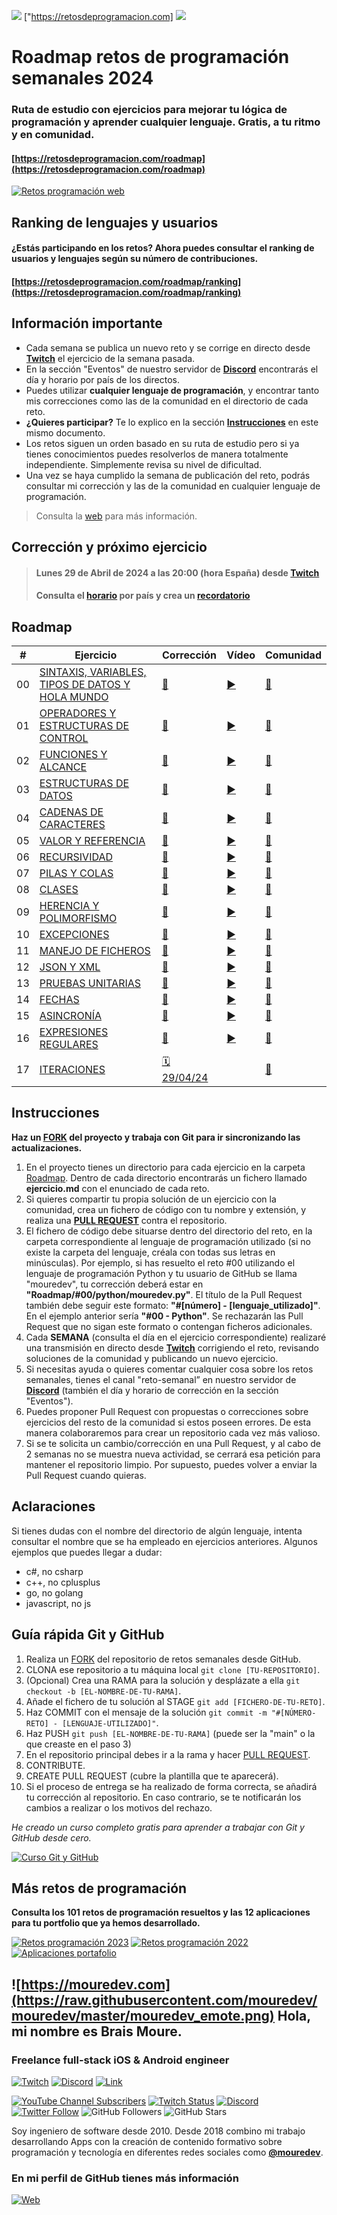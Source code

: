 ![](./Images/header.jpg">)
["https://retosdeprogramacion.com]
![](nuevo_repositorio1.png)
# Roadmap retos de programación semanales 2024


### Ruta de estudio con ejercicios para mejorar tu lógica de programación y aprender cualquier lenguaje. Gratis, a tu ritmo y en comunidad.

#### [https://retosdeprogramacion.com/roadmap](https://retosdeprogramacion.com/roadmap)
[![Retos programación web](https://img.shields.io/github/stars/mouredev/retos-programacion-web?label=Web%20Retos%20Programación&style=social)](https://github.com/mouredev/retos-programacion-web)

## Ranking de lenguajes y usuarios

#### ¿Estás participando en los retos? Ahora puedes consultar el ranking de usuarios y lenguajes según su número de contribuciones.

#### [https://retosdeprogramacion.com/roadmap/ranking](https://retosdeprogramacion.com/roadmap/ranking)

## Información importante

* Cada semana se publica un nuevo reto y se corrige en directo desde **[Twitch](https://twitch.tv/mouredev)** el ejercicio de la semana pasada.
* En la sección "Eventos" de nuestro servidor de **[Discord](https://discord.gg/mouredev)** encontrarás el día y horario por país de los directos.
* Puedes utilizar **cualquier lenguaje de programación**, y encontrar tanto mis correcciones como las de la comunidad en el directorio de cada reto.
* **¿Quieres participar?** Te lo explico en la sección **[Instrucciones](https://github.com/mouredev/roadmap-retos-programacion#instrucciones)** en este mismo documento.
* Los retos siguen un orden basado en su ruta de estudio pero si ya tienes conocimientos puedes resolverlos de manera totalmente independiente. Simplemente revisa su nivel de dificultad.
* Una vez se haya cumplido la semana de publicación del reto, podrás consultar mi corrección y las de la comunidad en cualquier lenguaje de programación.

> Consulta la [web](https://retosdeprogramacion.com/roadmap) para más información.

## Corrección y próximo ejercicio

> #### Lunes 29 de Abril de 2024 a las 20:00 (hora España) desde **[Twitch](https://twitch.tv/mouredev)**
> #### Consulta el **[horario](https://discord.gg/QGJ36ARZ?event=1229569230727413860)** por país y crea un **[recordatorio](https://discord.gg/QGJ36ARZ?event=1229569230727413860)**

## Roadmap

| # | Ejercicio | Corrección | Vídeo | Comunidad |
|---|-----------|------------|-------|-----------|
|00|[SINTAXIS, VARIABLES, TIPOS DE DATOS Y HOLA MUNDO](./Roadmap/00%20-%20SINTAXIS,%20VARIABLES,%20TIPOS%20DE%20DATOS%20Y%20HOLA%20MUNDO/ejercicio.md)|[📝](./Roadmap/00%20-%20SINTAXIS,%20VARIABLES,%20TIPOS%20DE%20DATOS%20Y%20HOLA%20MUNDO/python/mouredev.py)|[▶️](https://youtu.be/gEIBJ7rmLa0)|[👥](./Roadmap/00%20-%20SINTAXIS,%20VARIABLES,%20TIPOS%20DE%20DATOS%20Y%20HOLA%20MUNDO/)
|01|[OPERADORES Y ESTRUCTURAS DE CONTROL](./Roadmap/01%20-%20OPERADORES%20Y%20ESTRUCTURAS%20DE%20CONTROL/ejercicio.md)|[📝](./Roadmap/01%20-%20OPERADORES%20Y%20ESTRUCTURAS%20DE%20CONTROL/python/mouredev.py)|[▶️](https://youtu.be/DLSGCh9jdes)|[👥](./Roadmap/01%20-%20OPERADORES%20Y%20ESTRUCTURAS%20DE%20CONTROL/)
|02|[FUNCIONES Y ALCANCE](./Roadmap/02%20-%20FUNCIONES%20Y%20ALCANCE/ejercicio.md)|[📝](./Roadmap/02%20-%20FUNCIONES%20Y%20ALCANCE/python/mouredev.py)|[▶️](https://youtu.be/auxClgiX6UM)|[👥](./Roadmap/02%20-%20FUNCIONES%20Y%20ALCANCE/)
|03|[ESTRUCTURAS DE DATOS](./Roadmap/03%20-%20ESTRUCTURAS%20DE%20DATOS/ejercicio.md)|[📝](./Roadmap/03%20-%20ESTRUCTURAS%20DE%20DATOS/python/mouredev.py)|[▶️](https://youtu.be/brxtPtUbU7M)|[👥](./Roadmap/03%20-%20ESTRUCTURAS%20DE%20DATOS/)
|04|[CADENAS DE CARACTERES](./Roadmap/04%20-%20CADENAS%20DE%20CARACTERES/ejercicio.md)|[📝](./Roadmap/04%20-%20CADENAS%20DE%20CARACTERES/python/mouredev.py)|[▶️](https://youtu.be/CKzY7nHwulA)|[👥](./Roadmap/04%20-%20CADENAS%20DE%20CARACTERES/)
|05|[VALOR Y REFERENCIA](./Roadmap/05%20-%20VALOR%20Y%20REFERENCIA/ejercicio.md)|[📝](./Roadmap/05%20-%20VALOR%20Y%20REFERENCIA/python/mouredev.py)|[▶️](https://youtu.be/P2OQDT9Wrb0)|[👥](./Roadmap/05%20-%20VALOR%20Y%20REFERENCIA/)
|06|[RECURSIVIDAD](./Roadmap/06%20-%20RECURSIVIDAD/ejercicio.md)|[📝](./Roadmap/06%20-%20RECURSIVIDAD/python/mouredev.py)|[▶️](https://youtu.be/nTfDkLRrYiM)|[👥](./Roadmap/06%20-%20RECURSIVIDAD/)
|07|[PILAS Y COLAS](./Roadmap/07%20-%20PILAS%20Y%20COLAS/ejercicio.md)|[📝](./Roadmap/07%20-%20PILAS%20Y%20COLAS/python/mouredev.py)|[▶️](https://youtu.be/cBeRWS2X0CA)|[👥](./Roadmap/07%20-%20PILAS%20Y%20COLAS/)
|08|[CLASES](./Roadmap/08%20-%20CLASES/ejercicio.md)|[📝](./Roadmap/08%20-%20CLASES/python/mouredev.py)|[▶️](https://youtu.be/W4tv8WUbum4)|[👥](./Roadmap/08%20-%20CLASES/)
|09|[HERENCIA Y POLIMORFISMO](./Roadmap/09%20-%20HERENCIA/ejercicio.md)|[📝](./Roadmap/09%20-%20HERENCIA/python/mouredev.py)|[▶️](https://youtu.be/PVBs5PWjedA)|[👥](./Roadmap/09%20-%20HERENCIA/)
|10|[EXCEPCIONES](./Roadmap/10%20-%20EXCEPCIONES/ejercicio.md)|[📝](./Roadmap/10%20-%20EXCEPCIONES/python/mouredev.py)|[▶️](https://youtu.be/mfOzfj-BrQo)|[👥](./Roadmap/10%20-%20EXCEPCIONES/)
|11|[MANEJO DE FICHEROS](./Roadmap/11%20-%20MANEJO%20DE%20FICHEROS/ejercicio.md)|[📝](./Roadmap/11%20-%20MANEJO%20DE%20FICHEROS/python/mouredev.py)|[▶️](https://youtu.be/Bsiay2nax4Y)|[👥](./Roadmap/11%20-%20MANEJO%20DE%20FICHEROS/)
|12|[JSON Y XML](./Roadmap/12%20-%20JSON%20Y%20XML/ejercicio.md)|[📝](./Roadmap/12%20-%20JSON%20Y%20XML/python/mouredev.py)|[▶️](https://youtu.be/OwStihBItEg)|[👥](./Roadmap/12%20-%20JSON%20Y%20XML/)
|13|[PRUEBAS UNITARIAS](./Roadmap/13%20-%20PRUEBAS%20UNITARIAS/ejercicio.md)|[📝](./Roadmap/13%20-%20PRUEBAS%20UNITARIAS/python/mouredev.py)|[▶️](https://youtu.be/3WFQ2grp0h0)|[👥](./Roadmap/13%20-%20PRUEBAS%20UNITARIAS/)
|14|[FECHAS](./Roadmap/14%20-%20FECHAS/ejercicio.md)|[📝](./Roadmap/14%20-%20FECHAS/python/mouredev.py)|[▶️](https://youtu.be/EQIAhF7NNMI)|[👥](./Roadmap/14%20-%20FECHAS/)
|15|[ASINCRONÍA](./Roadmap/15%20-%20ASINCRONÍA/ejercicio.md)|[📝](./Roadmap/15%20-%20ASINCRONÍA/python/mouredev.py)|[▶️](https://youtu.be/YA8Ssd3AUwA)|[👥](./Roadmap/15%20-%20ASINCRONÍA/)
|16|[EXPRESIONES REGULARES](./Roadmap/16%20-%20EXPRESIONES%20REGULARES/ejercicio.md)|[📝](./Roadmap/16%20-%20EXPRESIONES%20REGULARES/python/mouredev.py)|[▶️](https://youtu.be/0L7IfEF19ow)|[👥](./Roadmap/16%20-%20EXPRESIONES%20REGULARES/)
|17|[ITERACIONES](./Roadmap/17%20-%20ITERACIONES/ejercicio.md)|[🗓️ 29/04/24](https://discord.gg/QGJ36ARZ?event=1229569230727413860)||[👥](./Roadmap/17%20-%20ITERACIONES/)

## Instrucciones

**Haz un [FORK](https://github.com/mouredev/roadmap-retos-programacion/fork) del proyecto y trabaja con Git para ir sincronizando las actualizaciones.**

1. En el proyecto tienes un directorio para cada ejercicio en la carpeta [Roadmap](./Roadmap). Dentro de cada directorio encontrarás un fichero llamado **ejercicio.md** con el enunciado de cada reto.
2. Si quieres compartir tu propia solución de un ejercicio con la comunidad, crea un fichero de código con tu nombre y extensión, y realiza una [**PULL REQUEST**](https://docs.github.com/es/pull-requests/collaborating-with-pull-requests/proposing-changes-to-your-work-with-pull-requests/creating-a-pull-request) contra el repositorio.
3. El fichero de código debe situarse dentro del directorio del reto, en la carpeta correspondiente al lenguaje de programación utilizado (si no existe la carpeta del lenguaje, créala con todas sus letras en minúsculas). Por ejemplo, si has resuelto el reto #00 utilizando el lenguaje de programación Python y tu usuario de GitHub se llama "mouredev", tu corrección deberá estar en **"Roadmap/#00/python/mouredev.py"**. El título de la Pull Request también debe seguir este formato: **"#[número] - [lenguaje_utilizado]"**. En el ejemplo anterior sería **"#00 - Python"**. Se rechazarán las Pull Request que no sigan este formato o contengan ficheros adicionales.
4. Cada **SEMANA** (consulta el día en el ejercicio correspondiente) realizaré una transmisión en directo desde **[Twitch](https://twitch.tv/mouredev)** corrigiendo el reto, revisando soluciones de la comunidad y publicando un nuevo ejercicio.
5. Si necesitas ayuda o quieres comentar cualquier cosa sobre los retos semanales, tienes el canal "reto-semanal” en nuestro servidor de **[Discord](https://discord.gg/mouredev)** (también el día y horario de corrección en la sección "Eventos").
6. Puedes proponer Pull Request con propuestas o correcciones sobre ejercicios del resto de la comunidad si estos poseen errores. De esta manera colaboraremos para crear un repositorio cada vez más valioso.
7. Si se te solicita un cambio/corrección en una Pull Request, y al cabo de 2 semanas no se muestra nueva actividad, se cerrará esa petición para mantener el repositorio limpio. Por supuesto, puedes volver a enviar la Pull Request cuando quieras.

## Aclaraciones

Si tienes dudas con el nombre del directorio de algún lenguaje, intenta consultar el nombre que se ha empleado en ejercicios anteriores. Algunos ejemplos que puedes llegar a dudar:
    
* c#, no csharp
* c++, no cplusplus
* go, no golang
* javascript, no js

## Guía rápida Git y GitHub

1. Realiza un [FORK](https://github.com/mouredev/roadmap-retos-programacion/fork) del repositorio de retos semanales desde GitHub.
2. CLONA ese repositorio a tu máquina local `git clone [TU-REPOSITORIO]`.
3. (Opcional) Crea una RAMA para la solución y desplázate a ella `git checkout -b [EL-NOMBRE-DE-TU-RAMA]`.
4. Añade el fichero de tu solución al STAGE `git add [FICHERO-DE-TU-RETO]`.
5. Haz COMMIT con el mensaje de la solución `git commit -m "#[NÚMERO-RETO] - [LENGUAJE-UTILIZADO]"`.
6. Haz PUSH `git push [EL-NOMBRE-DE-TU-RAMA]` (puede ser la "main" o la que creaste en el paso 3)
7. En el repositorio principal debes ir a la rama y hacer [PULL REQUEST](https://docs.github.com/es/pull-requests/collaborating-with-pull-requests/proposing-changes-to-your-work-with-pull-requests/creating-a-pull-request).
8. CONTRIBUTE.
9. CREATE PULL REQUEST (cubre la plantilla que te aparecerá).
10. Si el proceso de entrega se ha realizado de forma correcta, se añadirá tu corrección al repositorio. En caso contrario, se te notificarán los cambios a realizar o los motivos del rechazo.

*He creado un curso completo gratis para aprender a trabajar con Git y GitHub desde cero.*

[![Curso Git y GitHub](https://img.shields.io/github/stars/mouredev/hello-git?label=Curso%20Git%20GitHub&style=social)](https://github.com/mouredev/hello-git)

## Más retos de programación

**Consulta los 101 retos de programación resueltos y las 12 aplicaciones para tu portfolio que ya hemos desarrollado.**

[![Retos programación 2023](https://img.shields.io/github/stars/mouredev/retos-programacion-2023?label=Retos%20Programación%202023&style=social)](https://github.com/mouredev/retos-programacion-2023)
[![Retos programación 2022](https://img.shields.io/github/stars/mouredev/Weekly-Challenge-2022-Kotlin?label=Retos%20Semanales%202022&style=social)](https://github.com/mouredev/Weekly-Challenge-2022-Kotlin)
[![Aplicaciones portafolio](https://img.shields.io/github/stars/mouredev/Monthly-App-Challenge-2022?label=Aplicaciones%20portafolio&style=social)](https://github.com/mouredev/Monthly-App-Challenge-2022)

## ![https://mouredev.com](https://raw.githubusercontent.com/mouredev/mouredev/master/mouredev_emote.png) Hola, mi nombre es Brais Moure.
### Freelance full-stack iOS & Android engineer

[![Twitch](https://img.shields.io/badge/Twitch-Retos_en_directo-9146FF?style=for-the-badge&logo=twitch&logoColor=white&labelColor=101010)](https://twitch.tv/mouredev)
[![Discord](https://img.shields.io/badge/Discord-Chat_comunidad-5865F2?style=for-the-badge&logo=discord&logoColor=white&labelColor=101010)](https://mouredev.com/discord)
[![Link](https://img.shields.io/badge/Links_de_interés-moure.dev-39E09B?style=for-the-badge&logo=Linktree&logoColor=white&labelColor=101010)](https://moure.dev)

[![YouTube Channel Subscribers](https://img.shields.io/youtube/channel/subscribers/UCxPD7bsocoAMq8Dj18kmGyQ?style=social)](https://youtube.com/mouredevapps?sub_confirmation=1)
[![Twitch Status](https://img.shields.io/twitch/status/mouredev?style=social)](https://twitch.com/mouredev)
[![Discord](https://img.shields.io/discord/729672926432985098?style=social&label=Discord&logo=discord)](https://mouredev.com/discord)
[![Twitter Follow](https://img.shields.io/twitter/follow/mouredev?style=social)](https://twitter.com/mouredev)
![GitHub Followers](https://img.shields.io/github/followers/mouredev?style=social)
![GitHub Stars](https://img.shields.io/github/stars/mouredev?style=social)

Soy ingeniero de software desde 2010. Desde 2018 combino mi trabajo desarrollando Apps con la creación de contenido formativo sobre programación y tecnología en diferentes redes sociales como **[@mouredev](https://moure.dev)**.

### En mi perfil de GitHub tienes más información

[![Web](https://img.shields.io/badge/GitHub-MoureDev-14a1f0?style=for-the-badge&logo=github&logoColor=white&labelColor=101010)](https://github.com/mouredev)
